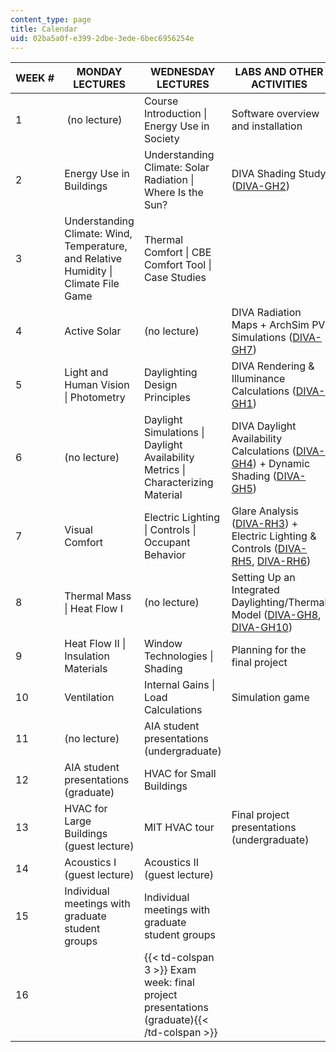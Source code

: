 ```yaml
---
content_type: page
title: Calendar
uid: 02ba5a0f-e399-2dbe-3ede-6bec6956254e
---
```


| WEEK # | MONDAY LECTURES | WEDNESDAY LECTURES | LABS AND OTHER ACTIVITIES |
| --- | --- | --- | --- |
| 1 |  (no lecture) | Course Introduction &#124; Energy Use in Society | Software overview and installation |
| 2 | Energy Use in Buildings | Understanding Climate: Solar Radiation &#124; Where Is the Sun? | DIVA Shading Study ([DIVA-GH2](https://www.youtube.com/watch?v=hlHamUJ-suk)) |
| 3 | Understanding Climate: Wind, Temperature, and Relative Humidity &#124; Climate File Game | Thermal Comfort &#124; CBE Comfort Tool &#124; Case Studies | &nbsp; |
| 4 | Active Solar | (no lecture) | DIVA Radiation Maps + ArchSim PV Simulations ([DIVA-GH7](https://www.youtube.com/watch?v=1BUrj14B_a0&feature=youtu.be)) |
| 5 | Light and Human Vision &#124; Photometry | Daylighting Design Principles | DIVA Rendering & Illuminance Calculations﻿ ([DIVA-GH1](https://vimeo.com/178032314)) |
| 6 | (no lecture) | Daylight Simulations &#124; Daylight Availability Metrics &#124; Characterizing Material | DIVA Daylight Availability Calculations ([DIVA-GH4](https://vimeo.com/178104137)) + Dynamic Shading ([DIVA-GH5](https://vimeo.com/178178194)) |
| 7 | Visual Comfort | Electric Lighting &#124; Controls &#124; Occupant Behavior | Glare Analysis ([DIVA-RH3](https://www.youtube.com/watch?v=B1Pzf7x7x-o)) + Electric Lighting & Controls ([DIVA-RH5](https://www.youtube.com/watch?v=W42ZSmCftkw), [DIVA-RH6](https://www.youtube.com/watch?v=cT2meCERpCQ)) |
| 8 | Thermal Mass &#124; Heat Flow I | (no lecture) | Setting Up an Integrated Daylighting/Thermal Model ([DIVA-GH8](https://www.youtube.com/watch?v=I0sN1HTOjQU&feature=youtu.be), [DIVA-GH10](https://www.youtube.com/watch?v=C-90PHpFMhk&feature=youtu.be)) |
| 9 | Heat Flow II &#124; Insulation Materials | Window Technologies &#124; Shading | Planning for the final project |
| 10 | Ventilation | Internal Gains &#124; Load Calculations | Simulation game |
| 11 | (no lecture) | AIA student presentations (undergraduate) | &nbsp; |
| 12 | AIA student presentations (graduate) | HVAC for Small Buildings | &nbsp; |
| 13 | HVAC for Large Buildings (guest lecture) | MIT HVAC tour | Final project presentations (undergraduate) |
| 14 | Acoustics I (guest lecture) | Acoustics II (guest lecture) | &nbsp; |
| 15 | Individual meetings with graduate student groups | Individual meetings with graduate student groups | &nbsp; |
| 16 || {{< td-colspan 3 >}} Exam week: final project presentations (graduate){{< /td-colspan >}} ||